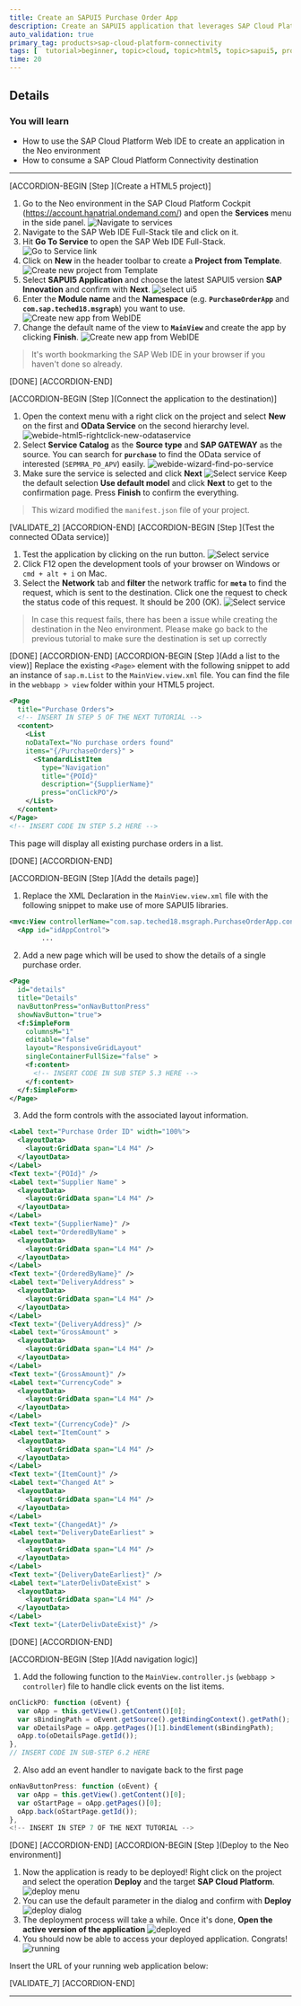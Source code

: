 ```yaml
---
title: Create an SAPUI5 Purchase Order App
description: Create an SAPUI5 application that leverages SAP Cloud Platform Connectivity destinations to fetch data from an OData source.
auto_validation: true
primary_tag: products>sap-cloud-platform-connectivity
tags: [  tutorial>beginner, topic>cloud, topic>html5, topic>sapui5, products>sap-cloud-platform ]
time: 20
---
```


## Details
### You will learn  
  - How to use the SAP Cloud Platform Web IDE to create an application in the Neo environment
  - How to consume a SAP Cloud Platform Connectivity destination

---

[ACCORDION-BEGIN [Step ](Create a HTML5 project)]

1. Go to the Neo environment in the SAP Cloud Platform Cockpit (https://account.hanatrial.ondemand.com/) and open the **Services** menu in the side panel.
![Navigate to services](./cockpit_services.png)
2. Navigate to the SAP Web IDE Full-Stack tile and click on it.
3. Hit **Go To Service** to open the SAP Web IDE Full-Stack.
![Go to Service link](./open_ide.png)
4. Click on **New** in the header toolbar to create a **Project from Template**.
![Create new project from Template](./webidecreateproject.png)
5. Select **SAPUI5 Application** and choose the latest SAPUI5 version **SAP Innovation** and confirm with **Next**.
![select ui5](./web-ui5.png)
6. Enter the **Module name** and the **Namespace** (e.g. **`PurchaseOrderApp`** and **`com.sap.teched18.msgraph`**) you want to use.
![Create new app from WebIDE](./webide-create-app.png)
7. Change the default name of the view to **`MainView`** and create the app by clicking **Finish**.
![Create new app from WebIDE](./webide-finish-app-creation.png)

> It's worth bookmarking the SAP Web IDE in your browser if you haven't done so already.

[DONE]
[ACCORDION-END]

[ACCORDION-BEGIN [Step ](Connect the application to the destination)]

1. Open the context menu with a right click on the project and select **New** on the first and **OData Service** on the second hierarchy level.
![webide-html5-rightclick-new-odataservice](./webide-new-service.png)
2. Select **Service Catalog** as the **Source type** and **SAP GATEWAY** as the source. You can search for **`purchase`** to find the OData service of interested (`SEPMRA_PO_APV`) easily.
![webide-wizard-find-po-service](./webide-test-service.png)
3. Make sure the service is selected and click **Next**
![Select service](./webide-select-odata.png)
 Keep the default selection **Use default model** and click **Next** to get to the confirmation page. Press **Finish** to confirm the everything.

> This wizard modified the `manifest.json` file of your project.


[VALIDATE_2]
[ACCORDION-END]
[ACCORDION-BEGIN [Step ](Test the connected OData service)]

1. Test the application by clicking on the run button.
![Select service](./run-button.png)
2. Click F12 open the development tools of your browser on Windows or `cmd + alt + i` on Mac.
3. Select the **Network** tab and **filter** the network traffic for **`meta`** to find the request, which is sent to the destination. Click one the request to check the status code of this request. It should be 200 (OK).
![Select service](./chrome-network.png)

> In case this request fails, there has been a issue while creating the destination in the Neo environment. Please make go back to the previous tutorial to make sure the destination is set up correctly

[DONE]
[ACCORDION-END]
[ACCORDION-BEGIN [Step ](Add a list to the view)]
Replace the existing `<Page>` element with the following snippet to add an instance of `sap.m.List` to the `MainView.view.xml` file. You can find the file in the `webbapp > view` folder within your HTML5 project.

```xml
<Page
  title="Purchase Orders">
  <!-- INSERT IN STEP 5 OF THE NEXT TUTORIAL -->
  <content>
    <List
    noDataText="No purchase orders found"
    items="{/PurchaseOrders}" >
      <StandardListItem
        type="Navigation"
        title="{POId}"
        description="{SupplierName}"
        press="onClickPO"/>
    </List>
  </content>
</Page>
<!-- INSERT CODE IN STEP 5.2 HERE -->
```
This page will display all existing purchase orders in a list.

[DONE]
[ACCORDION-END]


[ACCORDION-BEGIN [Step ](Add the details page)]

1. Replace the XML Declaration in the `MainView.view.xml` file with the following snippet to make use of more SAPUI5 libraries.
```xml
<mvc:View controllerName="com.sap.teched18.msgraph.PurchaseOrderApp.controller.MainView" xmlns:html="http://www.w3.org/1999/xhtml" xmlns:f="sap.ui.layout.form" xmlns:layout="sap.ui.layout" xmlns:mvc="sap.ui.core.mvc" displayBlock="true" xmlns="sap.m">
  <App id="idAppControl">
		...
```
2. Add a new page which will be used to show the details of a single purchase order.
```xml
<Page
  id="details"
  title="Details"
  navButtonPress="onNavButtonPress"
  showNavButton="true">
  <f:SimpleForm
    columnsM="1"
    editable="false"
    layout="ResponsiveGridLayout"
    singleContainerFullSize="false" >
    <f:content>
      <!-- INSERT CODE IN SUB STEP 5.3 HERE -->
    </f:content>
  </f:SimpleForm>
</Page>
```
3. Add the form controls with the associated layout information.
```xml
<Label text="Purchase Order ID" width="100%">
  <layoutData>
    <layout:GridData span="L4 M4" />
  </layoutData>
</Label>
<Text text="{POId}" />
<Label text="Supplier Name" >
  <layoutData>
    <layout:GridData span="L4 M4" />
  </layoutData>
</Label>
<Text text="{SupplierName}" />
<Label text="OrderedByName" >
  <layoutData>
    <layout:GridData span="L4 M4" />
  </layoutData>
</Label>
<Text text="{OrderedByName}" />
<Label text="DeliveryAddress" >
  <layoutData>
    <layout:GridData span="L4 M4" />
  </layoutData>
</Label>
<Text text="{DeliveryAddress}" />
<Label text="GrossAmount" >
  <layoutData>
    <layout:GridData span="L4 M4" />
  </layoutData>
</Label>
<Text text="{GrossAmount}" />
<Label text="CurrencyCode" >
  <layoutData>
    <layout:GridData span="L4 M4" />
  </layoutData>
</Label>
<Text text="{CurrencyCode}" />
<Label text="ItemCount" >
  <layoutData>
    <layout:GridData span="L4 M4" />
  </layoutData>
</Label>
<Text text="{ItemCount}" />
<Label text="Changed At" >
  <layoutData>
    <layout:GridData span="L4 M4" />
  </layoutData>
</Label>
<Text text="{ChangedAt}" />
<Label text="DeliveryDateEarliest" >
  <layoutData>
    <layout:GridData span="L4 M4" />
  </layoutData>
</Label>
<Text text="{DeliveryDateEarliest}" />
<Label text="LaterDelivDateExist" >
  <layoutData>
    <layout:GridData span="L4 M4" />
  </layoutData>
</Label>
<Text text="{LaterDelivDateExist}" />
```

[DONE]
[ACCORDION-END]

[ACCORDION-BEGIN [Step ](Add navigation logic)]
1. Add the following function to the `MainView.controller.js` (`webbapp > controller`) file to handle click events on the list items.
```javascript
onClickPO: function (oEvent) {
  var oApp = this.getView().getContent()[0];
  var sBindingPath = oEvent.getSource().getBindingContext().getPath();
  var oDetailsPage = oApp.getPages()[1].bindElement(sBindingPath);
  oApp.to(oDetailsPage.getId());
},
// INSERT CODE IN SUB-STEP 6.2 HERE
```
2.  Also add an event handler to navigate back to the first page
```javascript
onNavButtonPress: function (oEvent) {
  var oApp = this.getView().getContent()[0];
  var oStartPage = oApp.getPages()[0];
  oApp.back(oStartPage.getId());
},
<!-- INSERT IN STEP 7 OF THE NEXT TUTORIAL -->
```

[DONE]
[ACCORDION-END]
[ACCORDION-BEGIN [Step ](Deploy to the Neo environment)]

1. Now the application is ready to be deployed! Right click on the project and select the operation **Deploy** and the target **SAP Cloud Platform**.
![deploy menu](./webidedeploy.png)
2. You can use the default parameter in the dialog and confirm with **Deploy**
![deploy dialog](./webidedeploytoneo.png)
3. The deployment process will take a while. Once it's done, **Open the active version of the application**
![deployed](./deployed.png)
4. You should now be able to access your deployed application. Congrats!
![running](./running.png)

Insert the URL of your running web application below:

[VALIDATE_7]
[ACCORDION-END]

---
